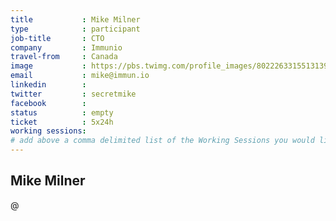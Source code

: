 ```yaml
---
title           : Mike Milner
type            : participant
job-title       : CTO
company         : Immunio
travel-from     : Canada
image           : https://pbs.twimg.com/profile_images/802226331551313920/3NfWy8qB_400x400.jpg
email           : mike@immun.io
linkedin        :
twitter         : secretmike
facebook        :
status          : empty
ticket          : 5x24h
working sessions:
# add above a comma delimited list of the Working Sessions you would like to attend (use the session's title)
---
```


## Mike Milner
@

<!-- put more details about participant here -->
